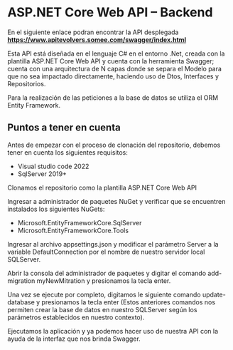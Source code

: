 # ASP.NET Core Web API – Backend

En el siguiente enlace podran encontrar la API desplegada **https://www.apitevolvers.somee.com/swagger/index.html** 

Esta API está diseñada en el lenguaje C# en el entorno .Net, creada con la plantilla ASP.NET Core Web API y cuenta con la herramienta Swagger; cuenta con una arquitectura de N capas donde se separa el Modelo para que no sea impactado directamente, haciendo uso de Dtos, Interfaces y Repositorios.

Para la realización de las peticiones a la base de datos se utiliza el ORM Entity Framework. 



## Puntos a tener en cuenta

Antes de empezar con el proceso de clonación del repositorio, debemos tener en cuenta los siguientes requisitos:
- Visual studio code 2022
- SqlServer 2019+



Clonamos el repositorio como la plantilla ASP.NET Core Web API

Ingresar a administrador de paquetes NuGet y verificar que se encuentren instalados los siguientes NuGets:
- Microsoft.EntityFrameworkCore.SqlServer
- Microsoft.EntityFrameworkCore.Tools

Ingresar al archivo appsettings.json y modificar el parámetro Server a la variable DefaultConnection por el nombre de nuestro servidor local SQLServer.

Abrir la consola del administrador de paquetes y digitar el comando add-migration myNewMitration y presionamos la tecla enter.

Una vez se ejecute por completo, digitamos le siguiente comando update-database y presionamos la tecla enter (Estos anteriores comandos nos permiten crear la base de datos en nuestro SQLServer según los parámetros establecidos en nuestro contexto).

Ejecutamos la aplicación y ya podemos hacer uso de nuestra API con la ayuda de la interfaz que nos brinda Swagger.
